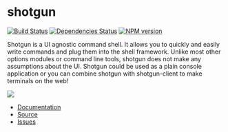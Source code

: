 # shotgun

[![Build Status](https://travis-ci.org/Chevex/shotgun.png)](https://travis-ci.org/Chevex/shotgun)
[![Dependencies Status](https://gemnasium.com/Chevex/shotgun.png)](https://gemnasium.com/Chevex/shotgun)
[![NPM version](https://badge.fury.io/js/shotgun.png)](http://badge.fury.io/js/shotgun)

Shotgun is a UI agnostic command shell. It allows you to quickly and easily write commands and plug them into the shell framework. Unlike most other options modules or command line tools, shotgun does not make any assumptions about the UI. Shotgun could be used as a plain console application or you can combine shotgun with shotgun-client to make terminals on the web!

![](http://i.imgur.com/zUsgxFW.gif)

- [Documentation](https://github.com/Chevex/shotgun/wiki)
- [Source](https://github.com/Chevex/shotgun)
- [Issues](https://github.com/Chevex/shotgun/issues)
